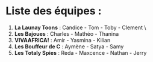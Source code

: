 # Liste des équipes :

1. **La Launay Toons** : Candice - Tom - Toby - Clement \
2. **Les Bajoues** : Charles - Mathéo - Thanina
3. **VIVAAFRICA!** : Amir - Yasmina - Kilian 
4. **Les Bouffeur de C** : Aymène - Satya - Samy
5. **Les Totaly Spies** : Reda - Maxcence - Nathan - Jerry